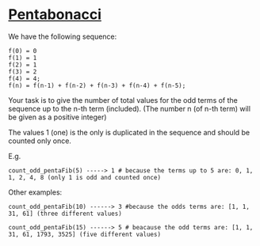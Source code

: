 # [Pentabonacci](https://www.codewars.com/kata/pentabonacci "https://www.codewars.com/kata/55c9172ee4bb15af9000005d")

We have the following sequence:
```
f(0) = 0
f(1) = 1
f(2) = 1
f(3) = 2
f(4) = 4;
f(n) = f(n-1) + f(n-2) + f(n-3) + f(n-4) + f(n-5);
```

Your task is to give the number of total values for the odd terms of the sequence  up to the n-th term (included). (The number n (of n-th term) will be given as a positive integer)

The values 1 (one) is the only is duplicated in the sequence and should be counted only once.

E.g. 
```
count_odd_pentaFib(5) -----> 1 # because the terms up to 5 are: 0, 1, 1, 2, 4, 8 (only 1 is odd and counted once)
```
Other examples:
```
count_odd_pentaFib(10) ------> 3 #because the odds terms are: [1, 1, 31, 61] (three different values)

count_odd_pentaFib(15) ------> 5 # beacause the odd terms are: [1, 1, 31, 61, 1793, 3525] (five different values)
```